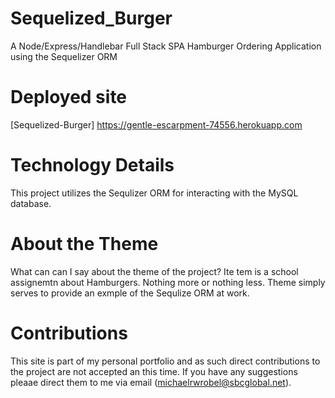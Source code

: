 # Sequelized_Burger

A Node/Express/Handlebar Full Stack SPA Hamburger Ordering Application using the Sequelizer ORM

# Deployed site
[Sequelized-Burger]
https://gentle-escarpment-74556.herokuapp.com

# Technology Details

This project utilizes the Sequlizer ORM for interacting with the MySQL database.
 
# About the Theme

What can can I say about the theme of the project?  Ite tem is a school assignemtn about Hamburgers.  Nothing more or nothing less.
Theme simply serves to provide an exmple of the Sequlize ORM at work.

# Contributions

This site is part of my personal portfolio and as such direct contributions to the project are not accepted an this time.  If you have any suggestions pleaae direct them to me via email (michaelrwrobel@sbcglobal.net).


